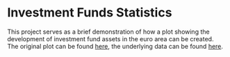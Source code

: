 # Investment Funds Statistics
This project serves as a brief demonstration of how a plot showing the development of investment fund assets in the euro area can be created. The original plot can be found [here](https://www.ecb.europa.eu/stats/financial_corporations/investment_funds/html/index.de.html), the underlying data can be found [here](https://data.ecb.europa.eu/search-results?searchTerm=IVF.Q.U2.N.T0.A20.A.1.Z5.0000.Z01.E+OR+IVF.Q.U2.N.T0.A30.A.1.Z5.0000.Z01.E+OR+IVF.Q.U2.N.T0.A60.A.1.Z5.0000.Z01.E+OR+IVF.Q.U2.N.T0.AT1.A.1.Z5.0000.Z01.E+OR+IVF.Q.U2.N.T0.A52.A.1.Z5.0000.Z01.E+OR+IVF.Q.U2.N.T0.A5A.A.1.Z5.0000.Z01.E+OR+IVF.Q.U2.N.T0.T00.A.1.Z5.0000.Z01.E). 

